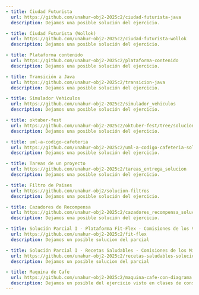 ```yaml
---
- title: Ciudad Futurista
  url: https://github.com/unahur-obj2-2025c2/ciudad-futurista-java
  description: Dejamos una posible solución del ejercicio.

- title: Ciudad Futurista (Wollok)
  url: https://github.com/unahur-obj2-2025c2/ciudad-futurista-wollok
  description: Dejamos una posible solución del ejercicio.

- title: Plataforma contenido
  url: https://github.com/unahur-obj2-2025c2/plataforma-contenido
  description: Dejamos una posible solución del ejercicio.

- title: Transición a Java
  url: https://github.com/unahur-obj2-2025c2/transicion-java
  description: Dejamos una posible solución del ejercicio.

- title: Simulador Vehiculos
  url: https://github.com/unahur-obj2-2025c2/simulador_vehiculos
  description: Dejamos una posible solución del ejercicio.

- title: oktuber-fest
  url: https://github.com/unahur-obj2-2025c2/oktuber-fest/tree/solucion
  description: Dejamos una posible solución del ejercicio.

- title: uml-a-codigo-cafeteria
  url: https://github.com/unahur-obj2-2025c2/uml-a-codigo-cafeteria-solucion
  description: Dejamos una posible solución del ejercicio.

- title: Tareas de un proyecto
  url: https://github.com/unahur-obj2-2025c2/tareas_entrega_solucion
  description: Dejamos una posible solución del ejercicio.

- title: Filtro de Paises
  url: https://github.com/unahur-obj2/solucion-filtros
  description: Dejamos una posible solución del ejercicio.

- title: Cazadores de Recompensa
  url: https://github.com/unahur-obj2-2025c2/cazadores_recompensa_solucion
  description: Dejamos una posible solución del ejercicio.

- title: Solución Parcial I - Plataforma Fit-Flex - Comisiones de los Viernes
  url: https://github.com/unahur-obj2-2025c2/fit-flex
  description: Dejamos un posible solucion del parcial

- title: Solución Parcial I - Recetas Saludables - Comisiones de los Miércoles
  url: https://github.com/unahur-obj2-2025c2/recetas-saludables-solucion
  description: Dejamos un posible solucion del parcial

- title: Maquina de Cafe
  url: https://github.com/unahur-obj2-2025c2/maquina-cafe-con-diagrama
  description: Dejamos un posible del ejercicio visto en clases de consulta
---
```

